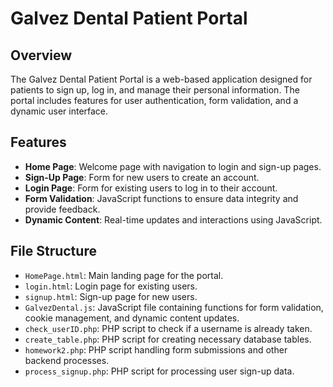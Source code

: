# Galvez Dental Patient Portal

## Overview
The Galvez Dental Patient Portal is a web-based application designed for patients to sign up, log in, and manage their personal information. The portal includes features for user authentication, form validation, and a dynamic user interface.

## Features
- **Home Page**: Welcome page with navigation to login and sign-up pages.
- **Sign-Up Page**: Form for new users to create an account.
- **Login Page**: Form for existing users to log in to their account.
- **Form Validation**: JavaScript functions to ensure data integrity and provide feedback.
- **Dynamic Content**: Real-time updates and interactions using JavaScript.

## File Structure
- `HomePage.html`: Main landing page for the portal.
- `login.html`: Login page for existing users.
- `signup.html`: Sign-up page for new users.
- `GalvezDental.js`: JavaScript file containing functions for form validation, cookie management, and dynamic content updates.
- `check_userID.php`: PHP script to check if a username is already taken.
- `create_table.php`: PHP script for creating necessary database tables.
- `homework2.php`: PHP script handling form submissions and other backend processes.
- `process_signup.php`: PHP script for processing user sign-up data.